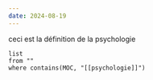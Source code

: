 ```yaml
---
date: 2024-08-19
---
```

ceci est la définition de la psychologie 

```dataview
list
from ""
where contains(MOC, "[[psychologie]]")
```